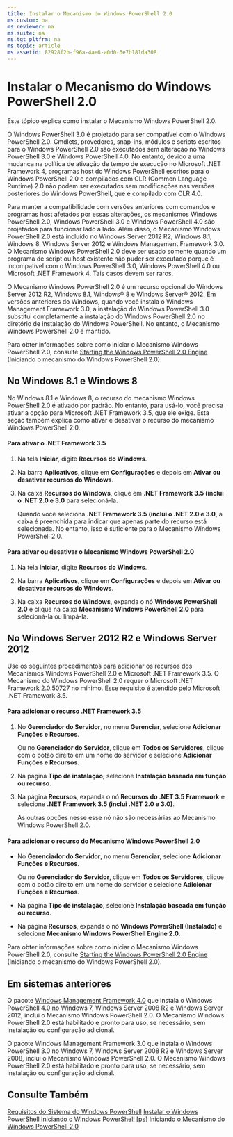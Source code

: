 ```yaml
---
title: Instalar o Mecanismo do Windows PowerShell 2.0
ms.custom: na
ms.reviewer: na
ms.suite: na
ms.tgt_pltfrm: na
ms.topic: article
ms.assetid: 82928f2b-f96a-4ae6-a0d0-6e7b181da308
---
```

# Instalar o Mecanismo do Windows PowerShell 2.0
Este tópico explica como instalar o Mecanismo Windows PowerShell 2.0.

O Windows PowerShell 3.0 é projetado para ser compatível com o Windows PowerShell 2.0. Cmdlets, provedores, snap-ins, módulos e scripts escritos para o Windows PowerShell 2.0 são executados sem alteração no Windows PowerShell 3.0 e Windows PowerShell 4.0. No entanto, devido a uma mudança na política de ativação de tempo de execução no Microsoft .NET Framework 4, programas host do Windows PowerShell escritos para o Windows PowerShell 2.0 e compilados com CLR (Common Language Runtime) 2.0 não podem ser executados sem modificações nas versões posteriores do Windows PowerShell, que é compilado com CLR 4.0.

Para manter a compatibilidade com versões anteriores com comandos e programas host afetados por essas alterações, os mecanismos Windows PowerShell 2.0, Windows PowerShell 3.0 e Windows PowerShell 4.0 são projetados para funcionar lado a lado. Além disso, o Mecanismo Windows PowerShell 2.0 está incluído no Windows Server 2012 R2, Windows 8.1, Windows 8, Windows Server 2012 e Windows Management Framework 3.0. O Mecanismo Windows PowerShell 2.0 deve ser usado somente quando um programa de script ou host existente não puder ser executado porque é incompatível com o Windows PowerShell 3.0, Windows PowerShell 4.0 ou Microsoft .NET Framework 4. Tais casos devem ser raros.

O Mecanismo Windows PowerShell 2.0 é um recurso opcional do Windows Server 2012 R2, Windows 8.1, Windows® 8 e Windows Server® 2012. Em versões anteriores do Windows, quando você instala o Windows Management Framework 3.0, a instalação do Windows PowerShell 3.0 substitui completamente a instalação do Windows PowerShell 2.0 no diretório de instalação do Windows PowerShell. No entanto, o Mecanismo Windows PowerShell 2.0 é mantido.

Para obter informações sobre como iniciar o Mecanismo Windows PowerShell 2.0, consulte [Starting the Windows PowerShell 2.0 Engine](Starting-the-Windows-PowerShell-2.0-Engine.md) (Iniciando o mecanismo do Windows PowerShell 2.0).

## No Windows 8.1 e Windows 8
No Windows 8.1 e Windows 8, o recurso do mecanismo Windows PowerShell 2.0 é ativado por padrão. No entanto, para usá-lo, você precisa ativar a opção para Microsoft .NET Framework 3.5, que ele exige. Esta seção também explica como ativar e desativar o recurso do mecanismo Windows PowerShell 2.0.

#### Para ativar o .NET Framework 3.5

1.  Na tela **Iniciar**, digite **Recursos do Windows**.

2.  Na barra **Aplicativos**, clique em **Configurações** e depois em **Ativar ou desativar recursos do Windows**.

3.  Na caixa **Recursos do Windows**, clique em **.NET Framework 3.5 (inclui o .NET 2.0 e 3.0** para selecioná-la.

    Quando você seleciona **.NET Framework 3.5 (inclui o .NET 2.0 e 3.0**, a caixa é preenchida para indicar que apenas parte do recurso está selecionada. No entanto, isso é suficiente para o Mecanismo Windows PowerShell 2.0.

#### Para ativar ou desativar o Mecanismo Windows PowerShell 2.0

1.  Na tela **Iniciar**, digite **Recursos do Windows**.

2.  Na barra **Aplicativos**, clique em **Configurações** e depois em **Ativar ou desativar recursos do Windows**.

3.  Na caixa **Recursos do Windows**, expanda o nó **Windows PowerShell 2.0** e clique na caixa **Mecanismo Windows PowerShell 2.0** para selecioná-la ou limpá-la.

## No Windows Server 2012 R2 e Windows Server 2012
Use os seguintes procedimentos para adicionar os recursos dos Mecanismos Windows PowerShell 2.0 e Microsoft .NET Framework 3.5. O Mecanismo do Windows PowerShell 2.0 requer o Microsoft .NET Framework 2.0.50727 no mínimo. Esse requisito é atendido pelo Microsoft .NET Framework 3.5.

#### Para adicionar o recurso .NET Framework 3.5

1.  No **Gerenciador do Servidor**, no menu **Gerenciar**, selecione **Adicionar Funções e Recursos**.

    Ou no **Gerenciador do Servidor**, clique em **Todos os Servidores**, clique com o botão direito em um nome do servidor e selecione **Adicionar Funções e Recursos**.

2.  Na página **Tipo de instalação**, selecione **Instalação baseada em função ou recurso**.

3.  Na página **Recursos**, expanda o nó **Recursos do .NET 3.5 Framework** e selecione **.NET Framework 3.5 (inclui .NET 2.0 e 3.0)**.

    As outras opções nesse esse nó não são necessárias ao Mecanismo Windows PowerShell 2.0.

#### Para adicionar o recurso do Mecanismo Windows PowerShell 2.0

-   No **Gerenciador do Servidor**, no menu **Gerenciar**, selecione **Adicionar Funções e Recursos**.

    Ou no **Gerenciador do Servidor**, clique em **Todos os Servidores**, clique com o botão direito em um nome do servidor e selecione **Adicionar Funções e Recursos**.

-   Na página **Tipo de instalação**, selecione **Instalação baseada em função ou recurso**.

-   Na página **Recursos**, expanda o nó **Windows PowerShell (Instalado)** e selecione **Mecanismo Windows PowerShell Engine 2.0**.

Para obter informações sobre como iniciar o Mecanismo Windows PowerShell 2.0, consulte [Starting the Windows PowerShell 2.0 Engine](Starting-the-Windows-PowerShell-2.0-Engine.md) (Iniciando o mecanismo do Windows PowerShell 2.0).

## Em sistemas anteriores
O pacote [Windows Management Framework 4.0](http://go.microsoft.com/fwlink/?LinkID=293881) que instala o Windows PowerShell 4.0 no Windows 7, Windows Server 2008 R2 e Windows Server 2012, inclui o Mecanismo Windows PowerShell 2.0. O Mecanismo Windows PowerShell 2.0 está habilitado e pronto para uso, se necessário, sem instalação ou configuração adicional.

O pacote Windows Management Framework 3.0 que instala o Windows PowerShell 3.0 no Windows 7, Windows Server 2008 R2 e Windows Server 2008, inclui o Mecanismo Windows PowerShell 2.0. O Mecanismo Windows PowerShell 2.0 está habilitado e pronto para uso, se necessário, sem instalação ou configuração adicional.

## Consulte Também
[Requisitos do Sistema do Windows PowerShell](Windows-PowerShell-System-Requirements.md)
[Instalar o Windows PowerShell](Installing-Windows-PowerShell.md)
[Iniciando o Windows PowerShell [ps]](https://technet.microsoft.com/en-us/library/8ec8c2d7-8e7c-4722-a3d2-498fe5739a8e)
[Iniciando o Mecanismo do Windows PowerShell 2.0](Starting-the-Windows-PowerShell-2.0-Engine.md)



<!--HONumber=May16_HO2-->


